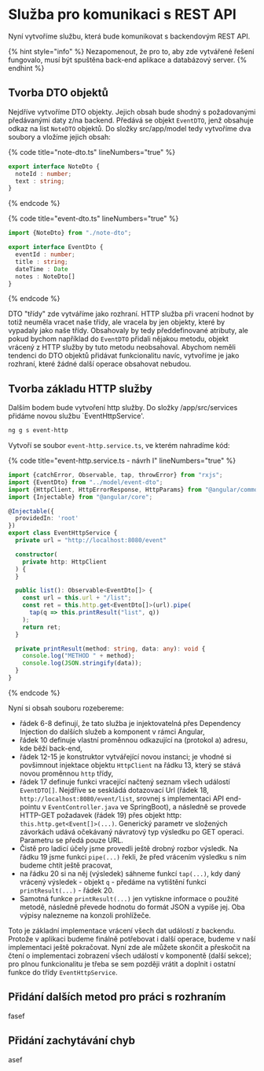 # Služba pro komunikaci s REST API

Nyní vytvoříme službu, která bude komunikovat s backendovým REST API.

{% hint style="info" %}
Nezapomenout, že pro to, aby zde vytvářené řešení fungovalo, musí být spuštěna back-end aplikace a  databázový server.
{% endhint %}

## Tvorba DTO objektů

Nejdříve vytvoříme DTO objekty. Jejich obsah bude shodný s požadovanými předávanými daty z/na backend. Předává se objekt `EventDTO`, jenž obsahuje odkaz na list `NoteDTO` objektů. Do složky src/app/model tedy vytvoříme dva soubory a vložíme jejich obsah:

{% code title="note-dto.ts" lineNumbers="true" %}
```typescript
export interface NoteDto {
  noteId : number;
  text : string;
}
```
{% endcode %}

{% code title="event-dto.ts" lineNumbers="true" %}
```typescript
import {NoteDto} from "./note-dto";

export interface EventDto {
  eventId : number;
  title : string;
  dateTime : Date
  notes : NoteDto[]
}
```
{% endcode %}

DTO "třídy" zde vytváříme jako rozhraní. HTTP služba při vracení hodnot by totiž neuměla vracet naše třídy, ale vracela by jen objekty, které by vypadaly jako naše třídy. Obsahovaly by tedy předdefinované atributy, ale pokud bychom například do `EventDTO` přidali nějakou metodu, objekt vrácený z HTTP služby by tuto metodu neobsahoval. Abychom neměli tendenci do DTO objektů přidávat funkcionalitu navíc, vytvoříme je jako rozhraní, které žádné další operace obsahovat nebudou.

## Tvorba základu HTTP služby

Dalším bodem bude vytvoření http služby. Do složky /app/src/services přidáme novou službu \`EventHttpService'.

```powershell
ng g s event-http
```

Vytvoří se soubor `event-http.service.ts`, ve kterém nahradíme kód:

{% code title="event-http.service.ts - návrh I" lineNumbers="true" %}
```typescript
import {catchError, Observable, tap, throwError} from "rxjs";
import {EventDto} from "../model/event-dto";
import {HttpClient, HttpErrorResponse, HttpParams} from "@angular/common/http";
import {Injectable} from "@angular/core";

@Injectable({
  providedIn: 'root'
})
export class EventHttpService {
  private url = "http://localhost:8080/event"

  constructor(
    private http: HttpClient
  ) {
  }

  public list(): Observable<EventDto[]> {
    const url = this.url + "/list";
    const ret = this.http.get<EventDto[]>(url).pipe(
      tap(q => this.printResult("list", q))
    );
    return ret;
  }

  private printResult(method: string, data: any): void {
    console.log("METHOD " + method);
    console.log(JSON.stringify(data));
  }  
}

```
{% endcode %}

Nyní si obsah souboru rozebereme:

* řádek 6-8 definují, že tato služba je injektovatelná přes Dependency Injection do dalších služeb a komponent v rámci Angular,
* řádek 10 definuje vlastní proměnnou odkazující na (protokol a) adresu, kde běží back-end,
* řádek 12-15 je konstruktor vytvářející novou instanci; je vhodné si povšimnout injektace objektu `HttpClient` na řádku 13, který se stává novou proměnnou `http` třídy,
* řádek 17 definuje funkci vracející načtený seznam všech událostí `EventDTO[]`. Nejdříve se seskládá dotazovací Url (řádek 18, `http://localhost:8080/event/list`, srovnej s implementaci API end-pointu v `EventController.java` ve SpringBoot), a následně se provede HTTP-GET požadavek (řádek 19) přes objekt http: `this.http.get<Event[]>(...)`. Generický parametr ve složených závorkách udává očekávaný návratový typ výsledku po GET operaci. Parametru se předá pouze URL.&#x20;
* Čistě pro ladicí účely jsme provedli ještě drobný rozbor výsledk. Na řádku 19 jsme funkci `pipe(...)` řekli, že před vrácením výsledku s ním budeme chtít ještě pracovat,
* na řádku 20 si na něj (výsledek) sáhneme funkcí `tap(...)`, kdy daný vrácený výsledek - objekt `q` - předáme na vytištění funkci `printResult(...)` - řádek 20.
* Samotná funkce `printResult(...)` jen vytiskne informace o použité metodě, následně převede hodnotu do formát JSON a vypíše jej. Oba výpisy nalezneme na konzoli prohlížeče.

Toto je základní implementace vrácení všech dat událostí z backendu. Protože v aplikaci budeme finálně potřebovat i další operace, budeme v naší implementaci ještě pokračovat. Nyní zde ale můžete skončit a přeskočit na čtení o implementaci zobrazení všech událostí v komponentě (další sekce); pro plnou funkcionalitu je třeba se sem později vrátit a doplnit i ostatní funkce do třídy `EventHttpService`.

## Přidání dalších metod pro práci s rozhraním

fasef

## Přidání zachytávání chyb

asef
